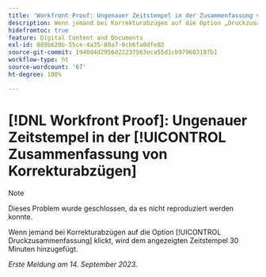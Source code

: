 ```yaml
---
title: 'Workfront Proof: Ungenauer Zeitstempel in der Zusammenfassung von Korrekturabzügen'
description: Wenn jemand bei Korrekturabzügen auf die Option „Druckzusammenfassung“ klickt, wird dem angezeigten Zeitstempel 30 Minuten hinzugefügt.
hidefromtoc: true
feature: Digital Content and Documents
exl-id: 089b620b-55ce-4a35-88a7-0cb6fa0dfe82
source-git-commit: 1940d4d2956d22237563eca55d1cb979603187b1
workflow-type: ht
source-wordcount: '67'
ht-degree: 100%

---
```


# [!DNL Workfront Proof]: Ungenauer Zeitstempel in der [!UICONTROL Zusammenfassung von Korrekturabzügen]

>[!NOTE]
>
>Dieses Problem wurde geschlossen, da es nicht reproduziert werden konnte.

Wenn jemand bei Korrekturabzügen auf die Option [!UICONTROL Druckzusammenfassung] klickt, wird dem angezeigten Zeitstempel 30 Minuten hinzugefügt.

_Erste Meldung am 14. September 2023._



<!--CHECK ME - NO VIEWS APR-JUN 2025-->
